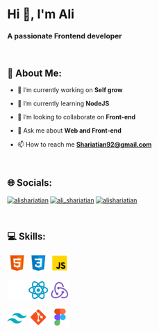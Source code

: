 <h1 align="left">Hi 👋, I'm Ali</h1>
<h3 align="left">A passionate Frontend developer</h3>

<br>

<h2 align="left">💫 About Me:</h2>

-  🔭 I’m currently working on **Self grow**

-  🌱 I’m currently learning **NodeJS**

-  👯 I’m looking to collaborate on **Front-end**

-  💬 Ask me about **Web and Front-end**

-  📫 How to reach me **Shariatian92@gmail.com**

<br>

<h2 align="left">🌐 Socials:</h2>
<p align="left">
<a href="https://linkedin.com/in/alishariatian" target="_blank"><img align="center" src="https://raw.githubusercontent.com/rahuldkjain/github-profile-readme-generator/master/src/images/icons/Social/linked-in-alt.svg" alt="alishariatian" height="30" width="40" /></a>
<a href="https://twitter.com/ali_shariatian" target="_blank"><img align="center" src="https://raw.githubusercontent.com/rahuldkjain/github-profile-readme-generator/master/src/images/icons/Social/twitter.svg" alt="ali_shariatian" height="30" width="40" /></a>
<a href="https://codepen.io/alishariatian" target="_blank"><img align="center" src="https://raw.githubusercontent.com/rahuldkjain/github-profile-readme-generator/master/src/images/icons/Social/codepen.svg" alt="alishariatian" height="30" width="40" /></a>
</p>

<br>

<h2 align="left">💻 Skills:</h2>
<p align="left">
<img src="./assets/img/html.svg" alt="html5" width="45" height="45"/>
<img src="./assets/img/css.svg" alt="css3" width="45" height="45"/>
<img src="./assets/img/js.svg" alt="javascript" width="45" height="45"/>
</p>
<p align="left">
<img src="./assets/img/nextjs.svg" alt="next" width="45" height="45"/>
<img src="./assets/img/reactjs.svg" alt="react" width="45" height="45"/>
<img src="./assets/img/redux.svg" alt="redux" width="45" height="45"/>
</p>
<p align="left">
<img src="./assets/img/tailwind.svg" alt="tailwind" width="45" height="40"/>
<img src="./assets/img/git.svg" alt="git" width="45" height="45"/>
<img src="./assets/img/figma.svg" alt="figma" width="45" height="45"/>
</p>
